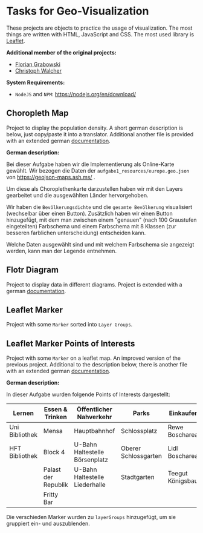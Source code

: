# Tasks for Geo-Visualization

These projects are objects to practice the usage of visualization. The most things are written with HTML, JavaScript and
CSS. The most used library is [Leaflet](https://leafletjs.com/).

__Additional member of the original projects:__

* [Florian Grabowski](https://github.com/FlorianGrabowski)
* [Christoph Walcher](https://github.com/wiomoc)

__System Requirements:__

* `NodeJS` and `NPM`: https://nodejs.org/en/download/

## Choropleth Map

Project to display the population density. A short german description is below, just copy/paste it into a translator.
Additional another file is provided with an extended german [documentation](./choropleth-map-documentation-ger.pdf).

__German description:__

Bei dieser Aufgabe haben wir die Implementierung als Online-Karte gewählt. Wir bezogen die Daten
der `aufgabe1_resources/europe.geo.json` von https://geojson-maps.ash.ms/ .

Um diese als Choroplethenkarte darzustellen haben wir mit den Layers gearbeitet und die ausgewählten Länder
hervorgehoben.

Wir haben die `Bevölkerungsdichte` und die `gesamte Bevölkerung` visualisiert (wechselbar über einen Button). Zusätzlich
haben wir einen Button hinzugefügt, mit dem man zwischen einem "genauen" (nach 100 Graustufen eingeteilten) Farbschema
und einem Farbschema mit 8 Klassen (zur besseren farblichen unterscheidung) entscheiden kann.

Welche Daten ausgewählt sind und mit welchem Farbschema sie angezeigt werden, kann man der Legende entnehmen.

## Flotr Diagram

Project to display data in different diagrams. Project is extended with a
german [documentation](./diagram-documentation-ger.pdf).

## Leaflet Marker

Project with some `Marker` sorted into `Layer Groups`.

## Leaflet Marker Points of Interests

Project with some `Marker` on a leaflet map. An improved version of the previous project. Additional to the description
below, there is another file with an extended german [documentation](./choropleth-map-documentation-ger.pdf).

__German description:__

In dieser Aufgabe wurden folgende Points of Interests dargestellt:


| Lernen         | Essen & Trinken     | Öffentlicher Nahverkehr        | Parks                | Einkaufen        |
|----------------|---------------------|--------------------------------|----------------------|------------------|
| Uni Bibliothek | Mensa               | Hauptbahnhof                   | Schlossplatz         | Rewe Boschareal  |
| HFT Bibliothek | Block 4             | U-Bahn Haltestelle Börsenplatz | Oberer Schlossgarten | Lidl Boschareal  |
|                | Palast der Republik | U-Bahn Haltestelle Liederhalle | Stadtgarten          | Teegut Königsbau |
|                | Fritty Bar          |                                |                      |                  |

Die verschieden Marker wurden zu `layerGroups` hinzugefügt, um sie gruppiert ein- und auszublenden.
